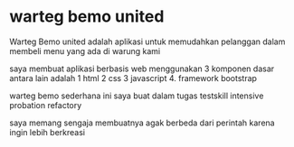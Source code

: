 # warteg bemo united
Warteg Bemo united adalah aplikasi untuk memudahkan pelanggan dalam membeli menu yang ada di warung kami

saya membuat aplikasi berbasis web menggunakan 3 komponen dasar antara lain adalah 
1 html
2 css
3 javascript
4. framework bootstrap

warteg bemo sederhana ini saya buat dalam tugas testskill intensive probation refactory 

saya memang sengaja membuatnya agak berbeda dari perintah karena ingin lebih berkreasi
